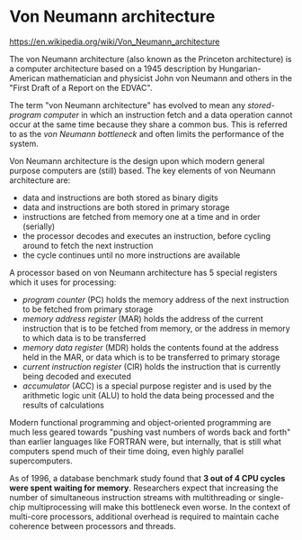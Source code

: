 # Von Neumann architecture

https://en.wikipedia.org/wiki/Von_Neumann_architecture

The von Neumann architecture (also known as the Princeton architecture) is a computer architecture based on a 1945 description by Hungarian-American mathematician and physicist John von Neumann and others in the "First Draft of a Report on the EDVAC".

The term "von Neumann architecture" has evolved to mean any *stored-program computer* in which an instruction fetch and a data operation cannot occur at the same time because they share a common bus. This is referred to as the *von Neumann bottleneck* and often limits the performance of the system.



Von Neumann architecture is the design upon which modern general purpose computers are (still) based. The key elements of von Neumann architecture are:
- data and instructions are both stored as binary digits
- data and instructions are both stored in primary storage
- instructions are fetched from memory one at a time and in order (serially)
- the processor decodes and executes an instruction, before cycling around to fetch the next instruction
- the cycle continues until no more instructions are available

A processor based on von Neumann architecture has 5 special registers which it uses for processing:
- *program counter* (PC) holds the memory address of the next instruction to be fetched from primary storage
- *memory address register* (MAR) holds the address of the current instruction that is to be fetched from memory, or the address in memory to which data is to be transferred
- *memory data register* (MDR) holds the contents found at the address held in the MAR, or data which is to be transferred to primary storage
- *current instruction register* (CIR) holds the instruction that is currently being decoded and executed
- *accumulator* (ACC) is a special purpose register and is used by the arithmetic logic unit (ALU) to hold the data being processed and the results of calculations


Modern functional programming and object-oriented programming are much less geared towards "pushing vast numbers of words back and forth" than earlier languages like FORTRAN were, but internally, that is still what computers spend much of their time doing, even highly parallel supercomputers.

As of 1996, a database benchmark study found that **3 out of 4 CPU cycles were spent waiting for memory**. Researchers expect that increasing the number of simultaneous instruction streams with multithreading or single-chip multiprocessing will make this bottleneck even worse. In the context of multi-core processors, additional overhead is required to maintain cache coherence between processors and threads.

